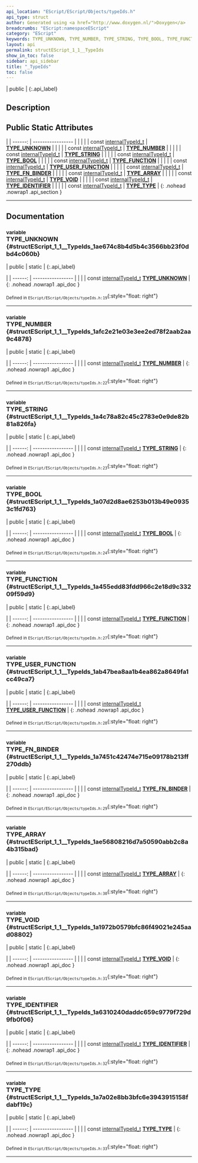 ```yaml
---
api_location: "EScript/EScript/Objects/typeIds.h"
api_type: struct
author: Generated using <a href="http://www.doxygen.nl/">Doxygen</a>
breadcrumbs: "EScript:namespaceEScript"
category: "EScript"
keywords: TYPE_UNKNOWN, TYPE_NUMBER, TYPE_STRING, TYPE_BOOL, TYPE_FUNCTION, TYPE_USER_FUNCTION, TYPE_FN_BINDER, TYPE_ARRAY, TYPE_VOID, TYPE_IDENTIFIER, TYPE_TYPE
layout: api
permalink: structEScript_1_1__TypeIds
show_in_toc: false
sidebar: api_sidebar
title: "_TypeIds"
toc: false
---
```


| public |
{:.api_label}

## Description





## Public Static Attributes

|
| ------: | ----------------- |
|  | |
| const [internalTypeId_t](namespaceEScript#namespaceEScript_1ab966fdf887376eab40d606bc1d49cd50) | **[TYPE_UNKNOWN](#structEScript_1_1%5F%5FTypeIds_1ae674c8b4d5b4c3566bb23f0dbd4c060b)**  |
|  | |
| const [internalTypeId_t](namespaceEScript#namespaceEScript_1ab966fdf887376eab40d606bc1d49cd50) | **[TYPE_NUMBER](#structEScript_1_1%5F%5FTypeIds_1afc2e21e03e3ee2ed78f2aab2aa9c4878)**  |
|  | |
| const [internalTypeId_t](namespaceEScript#namespaceEScript_1ab966fdf887376eab40d606bc1d49cd50) | **[TYPE_STRING](#structEScript_1_1%5F%5FTypeIds_1a4c78a82c45c2783e0e9de82b81a826fa)**  |
|  | |
| const [internalTypeId_t](namespaceEScript#namespaceEScript_1ab966fdf887376eab40d606bc1d49cd50) | **[TYPE_BOOL](#structEScript_1_1%5F%5FTypeIds_1a07d2d8ae6253b013b49e09353c1fd763)**  |
|  | |
| const [internalTypeId_t](namespaceEScript#namespaceEScript_1ab966fdf887376eab40d606bc1d49cd50) | **[TYPE_FUNCTION](#structEScript_1_1%5F%5FTypeIds_1a455edd83fdd966c2e18d9c33209f59d9)**  |
|  | |
| const [internalTypeId_t](namespaceEScript#namespaceEScript_1ab966fdf887376eab40d606bc1d49cd50) | **[TYPE_USER_FUNCTION](#structEScript_1_1%5F%5FTypeIds_1ab47bea8aa1b4ea862a8649fa1cc49ca7)**  |
|  | |
| const [internalTypeId_t](namespaceEScript#namespaceEScript_1ab966fdf887376eab40d606bc1d49cd50) | **[TYPE_FN_BINDER](#structEScript_1_1%5F%5FTypeIds_1a7451c42474e715e09178b213ff270ddb)**  |
|  | |
| const [internalTypeId_t](namespaceEScript#namespaceEScript_1ab966fdf887376eab40d606bc1d49cd50) | **[TYPE_ARRAY](#structEScript_1_1%5F%5FTypeIds_1ae56808216d7a50590abb2c8a4b315bad)**  |
|  | |
| const [internalTypeId_t](namespaceEScript#namespaceEScript_1ab966fdf887376eab40d606bc1d49cd50) | **[TYPE_VOID](#structEScript_1_1%5F%5FTypeIds_1a1972b0579bfc86f49021e245aad08802)**  |
|  | |
| const [internalTypeId_t](namespaceEScript#namespaceEScript_1ab966fdf887376eab40d606bc1d49cd50) | **[TYPE_IDENTIFIER](#structEScript_1_1%5F%5FTypeIds_1a6310240daddc659c9779f729d9fb0f06)**  |
|  | |
| const [internalTypeId_t](namespaceEScript#namespaceEScript_1ab966fdf887376eab40d606bc1d49cd50) | **[TYPE_TYPE](#structEScript_1_1%5F%5FTypeIds_1a7a02e8bb3bfc6e3943915158fdabf19c)**  |
{: .nohead .nowrap1 .api_section }


-------------------------------------------------------------------

## Documentation

### <small>variable</small><br/> TYPE_UNKNOWN {#structEScript_1_1__TypeIds_1ae674c8b4d5b4c3566bb23f0dbd4c060b}

| public | static |
{:.api_label}

|
| ------: | ----------------- |
|  |
| const [internalTypeId_t](namespaceEScript#namespaceEScript_1ab966fdf887376eab40d606bc1d49cd50) **[TYPE_UNKNOWN](#structEScript_1_1%5F%5FTypeIds_1ae674c8b4d5b4c3566bb23f0dbd4c060b)**  |
{: .nohead .nowrap1 .api_doc }





<sub>Defined in `EScript/EScript/Objects/typeIds.h:19`</sub>{:style="float: right"}

-------------------------------------------------------------------

### <small>variable</small><br/> TYPE_NUMBER {#structEScript_1_1__TypeIds_1afc2e21e03e3ee2ed78f2aab2aa9c4878}

| public | static |
{:.api_label}

|
| ------: | ----------------- |
|  |
| const [internalTypeId_t](namespaceEScript#namespaceEScript_1ab966fdf887376eab40d606bc1d49cd50) **[TYPE_NUMBER](#structEScript_1_1%5F%5FTypeIds_1afc2e21e03e3ee2ed78f2aab2aa9c4878)**  |
{: .nohead .nowrap1 .api_doc }





<sub>Defined in `EScript/EScript/Objects/typeIds.h:22`</sub>{:style="float: right"}

-------------------------------------------------------------------

### <small>variable</small><br/> TYPE_STRING {#structEScript_1_1__TypeIds_1a4c78a82c45c2783e0e9de82b81a826fa}

| public | static |
{:.api_label}

|
| ------: | ----------------- |
|  |
| const [internalTypeId_t](namespaceEScript#namespaceEScript_1ab966fdf887376eab40d606bc1d49cd50) **[TYPE_STRING](#structEScript_1_1%5F%5FTypeIds_1a4c78a82c45c2783e0e9de82b81a826fa)**  |
{: .nohead .nowrap1 .api_doc }





<sub>Defined in `EScript/EScript/Objects/typeIds.h:23`</sub>{:style="float: right"}

-------------------------------------------------------------------

### <small>variable</small><br/> TYPE_BOOL {#structEScript_1_1__TypeIds_1a07d2d8ae6253b013b49e09353c1fd763}

| public | static |
{:.api_label}

|
| ------: | ----------------- |
|  |
| const [internalTypeId_t](namespaceEScript#namespaceEScript_1ab966fdf887376eab40d606bc1d49cd50) **[TYPE_BOOL](#structEScript_1_1%5F%5FTypeIds_1a07d2d8ae6253b013b49e09353c1fd763)**  |
{: .nohead .nowrap1 .api_doc }





<sub>Defined in `EScript/EScript/Objects/typeIds.h:24`</sub>{:style="float: right"}

-------------------------------------------------------------------

### <small>variable</small><br/> TYPE_FUNCTION {#structEScript_1_1__TypeIds_1a455edd83fdd966c2e18d9c33209f59d9}

| public | static |
{:.api_label}

|
| ------: | ----------------- |
|  |
| const [internalTypeId_t](namespaceEScript#namespaceEScript_1ab966fdf887376eab40d606bc1d49cd50) **[TYPE_FUNCTION](#structEScript_1_1%5F%5FTypeIds_1a455edd83fdd966c2e18d9c33209f59d9)**  |
{: .nohead .nowrap1 .api_doc }





<sub>Defined in `EScript/EScript/Objects/typeIds.h:27`</sub>{:style="float: right"}

-------------------------------------------------------------------

### <small>variable</small><br/> TYPE_USER_FUNCTION {#structEScript_1_1__TypeIds_1ab47bea8aa1b4ea862a8649fa1cc49ca7}

| public | static |
{:.api_label}

|
| ------: | ----------------- |
|  |
| const [internalTypeId_t](namespaceEScript#namespaceEScript_1ab966fdf887376eab40d606bc1d49cd50) **[TYPE_USER_FUNCTION](#structEScript_1_1%5F%5FTypeIds_1ab47bea8aa1b4ea862a8649fa1cc49ca7)**  |
{: .nohead .nowrap1 .api_doc }





<sub>Defined in `EScript/EScript/Objects/typeIds.h:28`</sub>{:style="float: right"}

-------------------------------------------------------------------

### <small>variable</small><br/> TYPE_FN_BINDER {#structEScript_1_1__TypeIds_1a7451c42474e715e09178b213ff270ddb}

| public | static |
{:.api_label}

|
| ------: | ----------------- |
|  |
| const [internalTypeId_t](namespaceEScript#namespaceEScript_1ab966fdf887376eab40d606bc1d49cd50) **[TYPE_FN_BINDER](#structEScript_1_1%5F%5FTypeIds_1a7451c42474e715e09178b213ff270ddb)**  |
{: .nohead .nowrap1 .api_doc }





<sub>Defined in `EScript/EScript/Objects/typeIds.h:29`</sub>{:style="float: right"}

-------------------------------------------------------------------

### <small>variable</small><br/> TYPE_ARRAY {#structEScript_1_1__TypeIds_1ae56808216d7a50590abb2c8a4b315bad}

| public | static |
{:.api_label}

|
| ------: | ----------------- |
|  |
| const [internalTypeId_t](namespaceEScript#namespaceEScript_1ab966fdf887376eab40d606bc1d49cd50) **[TYPE_ARRAY](#structEScript_1_1%5F%5FTypeIds_1ae56808216d7a50590abb2c8a4b315bad)**  |
{: .nohead .nowrap1 .api_doc }





<sub>Defined in `EScript/EScript/Objects/typeIds.h:30`</sub>{:style="float: right"}

-------------------------------------------------------------------

### <small>variable</small><br/> TYPE_VOID {#structEScript_1_1__TypeIds_1a1972b0579bfc86f49021e245aad08802}

| public | static |
{:.api_label}

|
| ------: | ----------------- |
|  |
| const [internalTypeId_t](namespaceEScript#namespaceEScript_1ab966fdf887376eab40d606bc1d49cd50) **[TYPE_VOID](#structEScript_1_1%5F%5FTypeIds_1a1972b0579bfc86f49021e245aad08802)**  |
{: .nohead .nowrap1 .api_doc }





<sub>Defined in `EScript/EScript/Objects/typeIds.h:31`</sub>{:style="float: right"}

-------------------------------------------------------------------

### <small>variable</small><br/> TYPE_IDENTIFIER {#structEScript_1_1__TypeIds_1a6310240daddc659c9779f729d9fb0f06}

| public | static |
{:.api_label}

|
| ------: | ----------------- |
|  |
| const [internalTypeId_t](namespaceEScript#namespaceEScript_1ab966fdf887376eab40d606bc1d49cd50) **[TYPE_IDENTIFIER](#structEScript_1_1%5F%5FTypeIds_1a6310240daddc659c9779f729d9fb0f06)**  |
{: .nohead .nowrap1 .api_doc }





<sub>Defined in `EScript/EScript/Objects/typeIds.h:32`</sub>{:style="float: right"}

-------------------------------------------------------------------

### <small>variable</small><br/> TYPE_TYPE {#structEScript_1_1__TypeIds_1a7a02e8bb3bfc6e3943915158fdabf19c}

| public | static |
{:.api_label}

|
| ------: | ----------------- |
|  |
| const [internalTypeId_t](namespaceEScript#namespaceEScript_1ab966fdf887376eab40d606bc1d49cd50) **[TYPE_TYPE](#structEScript_1_1%5F%5FTypeIds_1a7a02e8bb3bfc6e3943915158fdabf19c)**  |
{: .nohead .nowrap1 .api_doc }





<sub>Defined in `EScript/EScript/Objects/typeIds.h:33`</sub>{:style="float: right"}

-------------------------------------------------------------------

